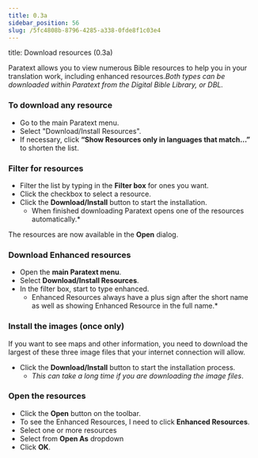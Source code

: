 ```yaml
---
title: 0.3a
sidebar_position: 56
slug: /5fc4808b-8796-4285-a338-0fde8f1c03e4
---
```




title: Download resources (0.3a)


Paratext allows you to view numerous Bible resources to help you in your translation work, including enhanced resources._Both types can be downloaded within Paratext from the Digital Bible Library, or DBL._


### To download any resource

- Go to the main Paratext menu.
- Select "Download/Install Resources".
- If necessary, click **“Show Resources only in languages that match…”** to shorten the list.

### Filter for resources

- Filter the list by typing in the **Filter box** for ones you want.
- Click the checkbox to select a resource.
- Click the **Download/Install** button to start the installation.
	- When finished downloading Paratext opens one of the resources automatically.*

The resources are now available in the **Open** dialog.


### Download Enhanced resources

- Open the **main Paratext menu**.
- Select **Download/Install Resources**.
- In the filter box, start to type enhanced.
	- Enhanced Resources always have a plus sign after the short name as well as showing Enhanced Resource in the full name.*

### Install the images (once only)


If you want to see maps and other information, you need to download the largest of these three image files that your internet connection will allow.

- Click the **Download/Install** button to start the installation process.
	- _This can take a long time if you are downloading the image files_.

### Open the resources

- Click the **Open** button on the toolbar.
- To see the Enhanced Resources, I need to click **Enhanced Resources**.
- Select one or more resources
- Select from **Open As** dropdown
- Click **OK**.
